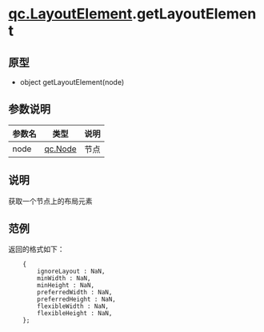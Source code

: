 # [qc.LayoutElement](LayoutElement.md).getLayoutElement

## 原型
* object getLayoutElement(node)

## 参数说明
| 参数名 | 类型 | 说明 |
| ------------- | ------------- | -------------|
| node | [qc.Node](../gameobject/CNode.md) | 节点 |

## 说明
获取一个节点上的布局元素

## 范例
返回的格式如下：
````
    {
        ignoreLayout : NaN,
        minWidth : NaN,
        minHeight : NaN,
        preferredWidth : NaN,
        preferredHeight : NaN,
        flexibleWidth : NaN,
        flexibleHeight : NaN,
    };
````
